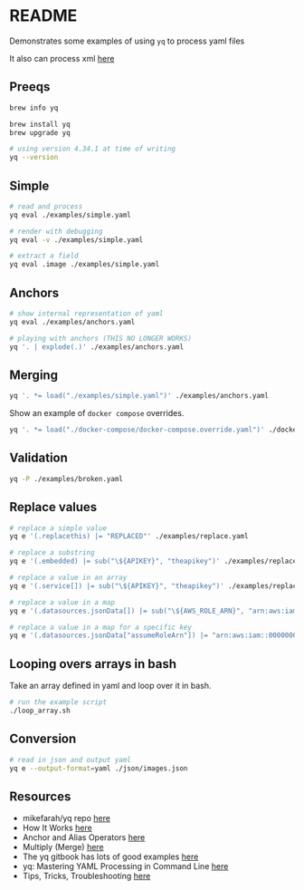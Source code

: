# README

Demonstrates some examples of using `yq` to process yaml files  

It also can process xml [here](../52_xml/README.md)  

## Preeqs

```sh
brew info yq

brew install yq
brew upgrade yq

# using version 4.34.1 at time of writing
yq --version 
```

## Simple

```sh
# read and process
yq eval ./examples/simple.yaml 

# render with debugging 
yq eval -v ./examples/simple.yaml   

# extract a field
yq eval .image ./examples/simple.yaml 
```

## Anchors

```sh
# show internal representation of yaml
yq eval ./examples/anchors.yaml

# playing with anchors (THIS NO LONGER WORKS)
yq '. | explode(.)' ./examples/anchors.yaml  
```

## Merging

```sh
yq '. *= load("./examples/simple.yaml")' ./examples/anchors.yaml
```

Show an example of `docker compose` overrides.  

```sh
yq '. *= load("./docker-compose/docker-compose.override.yaml")' ./docker-compose/docker-compose.yaml
```

## Validation

```sh
yq -P ./examples/broken.yaml                
```

## Replace values

```sh
# replace a simple value
yq e '(.replacethis) |= "REPLACED"' ./examples/replace.yaml

# replace a substring
yq e '(.embedded) |= sub("\${APIKEY}", "theapikey")' ./examples/replace.yaml

# replace a value in an array
yq e '(.service[]) |= sub("\${APIKEY}", "theapikey")' ./examples/replace.yaml

# replace a value in a map
yq e '(.datasources.jsonData[]) |= sub("\${AWS_ROLE_ARN}", "arn:aws:iam::0000000000000:role/myrole")' ./examples/replace.yaml

# replace a value in a map for a specific key
yq e '(.datasources.jsonData["assumeRoleArn"]) |= "arn:aws:iam::0000000000000:role/myrole"' ./examples/replace.yaml
```

## Looping overs arrays in bash

Take an array defined in yaml and loop over it in bash.

```sh
# run the example script
./loop_array.sh
```

## Conversion

```sh
# read in json and output yaml
yq e --output-format=yaml ./json/images.json   
```

## Resources

* mikefarah/yq repo [here](https://github.com/mikefarah/yq)
* How It Works [here](https://mikefarah.gitbook.io/yq/how-it-works)
* Anchor and Alias Operators [here](https://mikefarah.gitbook.io/yq/operators/anchor-and-alias-operators)
* Multiply (Merge) [here](https://mikefarah.gitbook.io/yq/operators/multiply-merge)
* The yq gitbook has lots of good examples [here](https://mikefarah.gitbook.io/yq/upgrading-from-v3)
* yq: Mastering YAML Processing in Command Line [here](https://towardsdatascience.com/yq-mastering-yaml-processing-in-command-line-e1ff5ebc0823)
* Tips, Tricks, Troubleshooting [here](https://mikefarah.gitbook.io/yq/usage/tips-and-tricks)  
